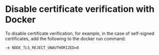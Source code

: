 # Disable certificate verification with Docker

To disable certificate verification, for example, in the case of self-signed certificates, add the following to the docker run command:

```
-e NODE_TLS_REJECT_UNAUTHORIZED=0
```
